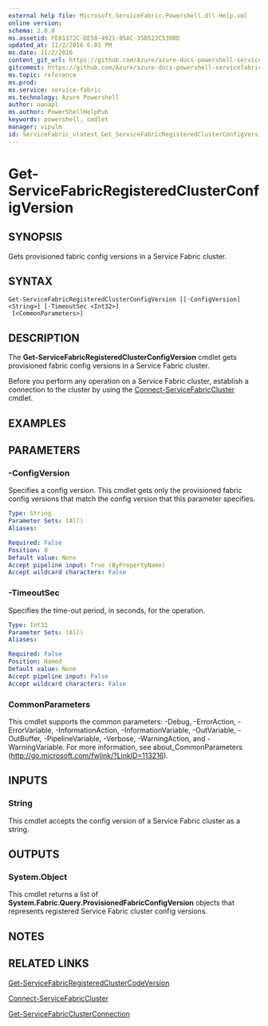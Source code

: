 ```yaml
---
external help file: Microsoft.ServiceFabric.Powershell.dll-Help.xml
online version:
schema: 2.0.0
ms.assetid: FE81372C-DE58-4921-95AC-35D523C5300D
updated_at: 11/2/2016 6:01 PM
ms.date: 11/2/2016
content_git_url: https://github.com/Azure/azure-docs-powershell-servicefabric/blob/live/Service-Fabric-cmdlets/ServiceFabric/vlatest/Get-ServiceFabricRegisteredClusterConfigVersion.md
gitcommit: https://github.com/Azure/azure-docs-powershell-servicefabric/blob/a04d7fb81ddb4ca19a8c0101c71d7745ad5e082a/Service-Fabric-cmdlets/ServiceFabric/vlatest/Get-ServiceFabricRegisteredClusterConfigVersion.md
ms.topic: reference
ms.prod: 
ms.service: service-fabric
ms.technology: Azure Powershell
author: oanapl
ms.author: PowerShellHelpPub
keywords: powershell, cmdlet
manager: vipulm
id: ServiceFabric_vlatest_Get_ServiceFabricRegisteredClusterConfigVersion_md
---
```


# Get-ServiceFabricRegisteredClusterConfigVersion

## SYNOPSIS
Gets provisioned fabric config versions in a Service Fabric cluster.

## SYNTAX

```
Get-ServiceFabricRegisteredClusterConfigVersion [[-ConfigVersion] <String>] [-TimeoutSec <Int32>]
 [<CommonParameters>]
```

## DESCRIPTION
The **Get-ServiceFabricRegisteredClusterConfigVersion** cmdlet gets provisioned fabric config versions in a Service Fabric cluster.

Before you perform any operation on a Service Fabric cluster, establish a connection to the cluster by using the [Connect-ServiceFabricCluster](./Connect-ServiceFabricCluster.md) cmdlet.

## EXAMPLES




## PARAMETERS

### -ConfigVersion
Specifies a config version.
This cmdlet gets only the provisioned fabric config versions that match the config version that this parameter specifies.

```yaml
Type: String
Parameter Sets: (All)
Aliases:

Required: False
Position: 0
Default value: None
Accept pipeline input: True (ByPropertyName)
Accept wildcard characters: False
```

### -TimeoutSec
Specifies the time-out period, in seconds, for the operation.

```yaml
Type: Int32
Parameter Sets: (All)
Aliases:

Required: False
Position: Named
Default value: None
Accept pipeline input: False
Accept wildcard characters: False
```

### CommonParameters
This cmdlet supports the common parameters: -Debug, -ErrorAction, -ErrorVariable, -InformationAction, -InformationVariable, -OutVariable, -OutBuffer, -PipelineVariable, -Verbose, -WarningAction, and -WarningVariable. For more information, see about_CommonParameters (http://go.microsoft.com/fwlink/?LinkID=113216).

## INPUTS

### String
This cmdlet accepts the config version of a Service Fabric cluster as a string.

## OUTPUTS

### System.Object
This cmdlet returns a list of **System.Fabric.Query.ProvisionedFabricConfigVersion** objects that represents registered Service Fabric cluster config versions.

## NOTES

## RELATED LINKS

[Get-ServiceFabricRegisteredClusterCodeVersion](xref:ServiceFabric/vlatest/Get-ServiceFabricRegisteredClusterCodeVersion.md)

[Connect-ServiceFabricCluster](xref:ServiceFabric/vlatest/Connect-ServiceFabricCluster.md)

[Get-ServiceFabricClusterConnection](xref:ServiceFabric/vlatest/Get-ServiceFabricClusterConnection.md)
